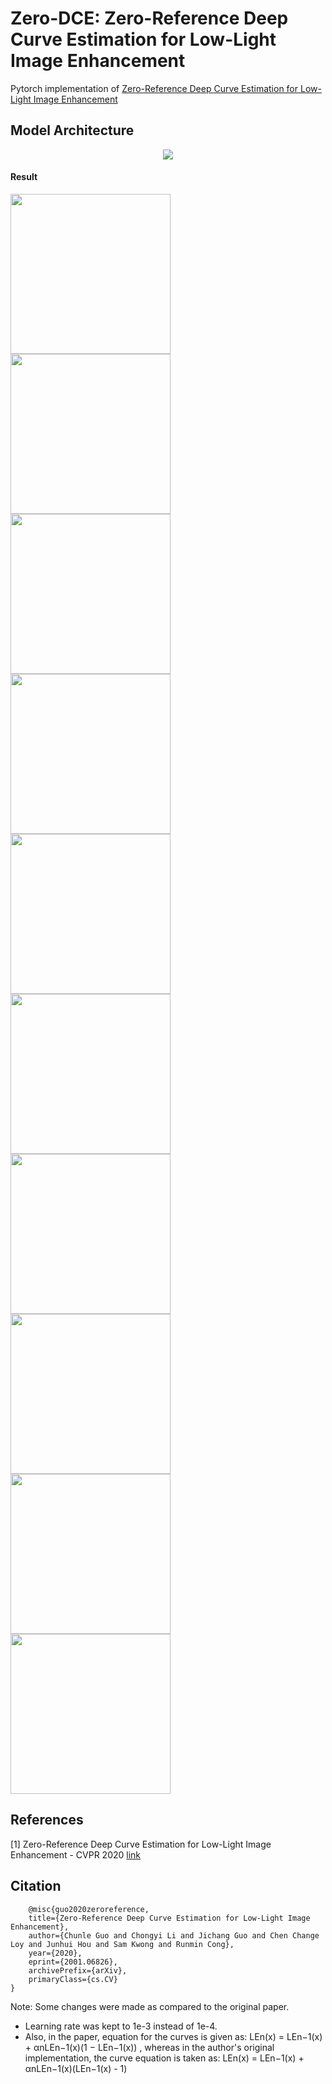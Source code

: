 # Zero-DCE: Zero-Reference Deep Curve Estimation for Low-Light Image Enhancement
Pytorch implementation of [Zero-Reference Deep Curve Estimation for Low-Light Image Enhancement](https://openaccess.thecvf.com/content_CVPR_2020/papers/Guo_Zero-Reference_Deep_Curve_Estimation_for_Low-Light_Image_Enhancement_CVPR_2020_paper.pdf)

## Model Architecture

<p align="center">
<img src="https://github.com/talha1503/Zero-DCE/blob/master/assets/model_architecture.png">
</p>


#### Result

<img src="https://github.com/talha1503/Zero-DCE/blob/master/assets/results/2_input.bmp" width="256" height="256">  <img src="https://github.com/talha1503/Zero-DCE/blob/master/assets/results/2_output.bmp" width="256" height="256"> <br>
<img src="https://github.com/talha1503/Zero-DCE/blob/master/assets/results/5_input.bmp" width="256" height="256">  <img src="https://github.com/talha1503/Zero-DCE/blob/master/assets/results/5_output.bmp" width="256" height="256"> <br>
<img src="https://github.com/talha1503/Zero-DCE/blob/master/assets/results/6_input.bmp" width="256" height="256">  <img src="https://github.com/talha1503/Zero-DCE/blob/master/assets/results/6_output.bmp" width="256" height="256"> <br>
<img src="https://github.com/talha1503/Zero-DCE/blob/master/assets/results/8_input.bmp" width="256" height="256">  <img src="https://github.com/talha1503/Zero-DCE/blob/master/assets/results/8_output.bmp" width="256" height="256"> <br>
<img src="https://github.com/talha1503/Zero-DCE/blob/master/assets/results/10_input.bmp" width="256" height="256">  <img src="https://github.com/talha1503/Zero-DCE/blob/master/assets/results/10_output.bmp" width="256" height="256"> <br>


## References
[1] Zero-Reference Deep Curve Estimation for Low-Light Image Enhancement - CVPR 2020 [link](https://openaccess.thecvf.com/content_CVPR_2020/papers/Guo_Zero-Reference_Deep_Curve_Estimation_for_Low-Light_Image_Enhancement_CVPR_2020_paper.pdf)


## Citation
```
    @misc{guo2020zeroreference,
    title={Zero-Reference Deep Curve Estimation for Low-Light Image Enhancement},
    author={Chunle Guo and Chongyi Li and Jichang Guo and Chen Change Loy and Junhui Hou and Sam Kwong and Runmin Cong},
    year={2020},
    eprint={2001.06826},
    archivePrefix={arXiv},
    primaryClass={cs.CV}
}
```

Note: Some changes were made as compared to the original paper.
<ul>
<li>
Learning rate was kept to 1e-3 instead of 1e-4.
</li>
<li>
Also, in the paper, equation for the curves is given as: LEn(x) = LEn−1(x) + αnLEn−1(x)(1 − LEn−1(x)) , whereas in the author's original implementation, the curve equation is taken as: LEn(x) = LEn−1(x) + αnLEn−1(x)(LEn−1(x) - 1)
</li>
</ul>
